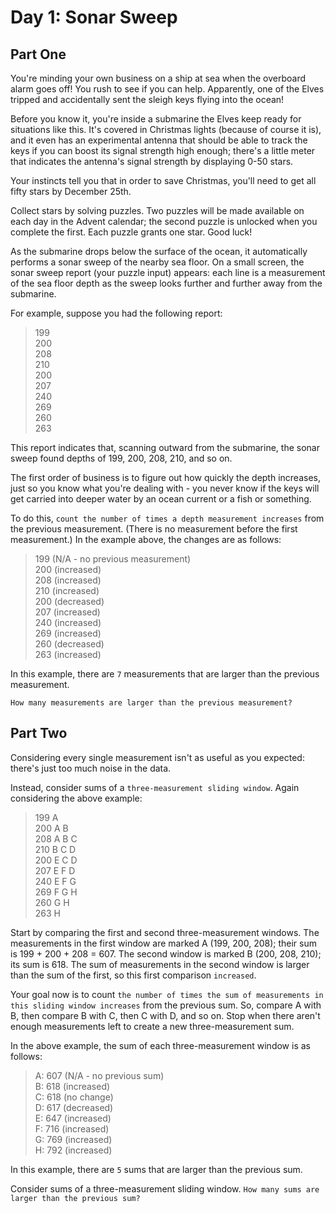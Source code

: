 # Day 1: Sonar Sweep 
## Part One

You're minding your own business on a ship at sea when the overboard alarm goes off! You rush to see if you can help. Apparently, one of the Elves tripped and accidentally sent the sleigh keys flying into the ocean!

Before you know it, you're inside a submarine the Elves keep ready for situations like this. It's covered in Christmas lights (because of course it is), and it even has an experimental antenna that should be able to track the keys if you can boost its signal strength high enough; there's a little meter that indicates the antenna's signal strength by displaying 0-50 stars.

Your instincts tell you that in order to save Christmas, you'll need to get all fifty stars by December 25th.

Collect stars by solving puzzles. Two puzzles will be made available on each day in the Advent calendar; the second puzzle is unlocked when you complete the first. Each puzzle grants one star. Good luck!

As the submarine drops below the surface of the ocean, it automatically performs a sonar sweep of the nearby sea floor. On a small screen, the sonar sweep report (your puzzle input) appears: each line is a measurement of the sea floor depth as the sweep looks further and further away from the submarine.

For example, suppose you had the following report:
> 199  
> 200  
> 208  
> 210  
> 200  
> 207  
> 240  
> 269  
> 260  
> 263

This report indicates that, scanning outward from the submarine, the sonar sweep found depths of 199, 200, 208, 210, and so on.

The first order of business is to figure out how quickly the depth increases, just so you know what you're dealing with - you never know if the keys will get carried into deeper water by an ocean current or a fish or something.

To do this, `count the number of times a depth measurement increases` from the previous measurement. (There is no measurement before the first measurement.) In the example above, the changes are as follows:

> 199 (N/A - no previous measurement)  
> 200 (increased)  
> 208 (increased)  
> 210 (increased)  
> 200 (decreased)  
> 207 (increased)  
> 240 (increased)  
> 269 (increased)  
> 260 (decreased)  
> 263 (increased)  

In this example, there are `7` measurements that are larger than the previous measurement.

`How many measurements are larger than the previous measurement?`

## Part Two 

Considering every single measurement isn't as useful as you expected: there's just too much noise in the data.

Instead, consider sums of a `three-measurement sliding window`. Again considering the above example:

> 199  A        
> 200  A B      
> 208  A B C    
> 210    B C D  
> 200  E   C D  
> 207  E F   D  
> 240  E F G    
> 269    F G H  
> 260      G H  
> 263        H  

Start by comparing the first and second three-measurement windows. The measurements in the first window are marked A (199, 200, 208); their sum is 199 + 200 + 208 = 607. The second window is marked B (200, 208, 210); its sum is 618. The sum of measurements in the second window is larger than the sum of the first, so this first comparison `increased`.

Your goal now is to count `the number of times the sum of measurements in this sliding window increases` from the previous sum. So, compare A with B, then compare B with C, then C with D, and so on. Stop when there aren't enough measurements left to create a new three-measurement sum.

In the above example, the sum of each three-measurement window is as follows:

> A: 607 (N/A - no previous sum)  
> B: 618 (increased)  
> C: 618 (no change)  
> D: 617 (decreased)  
> E: 647 (increased)  
> F: 716 (increased)  
> G: 769 (increased)  
> H: 792 (increased)  

In this example, there are `5` sums that are larger than the previous sum.

Consider sums of a three-measurement sliding window. `How many sums are larger than the previous sum?`

